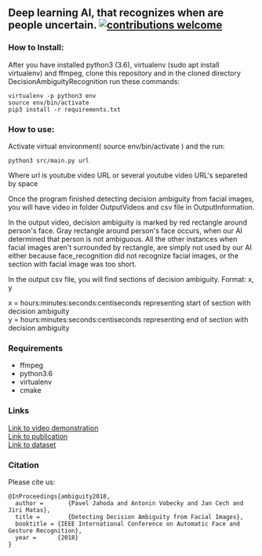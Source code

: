 ## Deep learning AI, that recognizes when are people uncertain.  [![contributions welcome](https://img.shields.io/badge/contributions-welcome-brightgreen.svg?style=flat)](https://github.com/dwyl/esta/issues)


### How to Install:

After you have installed python3 (3.6), virtualenv (sudo apt install virtualenv) and ffmpeg, clone this repository and in the cloned directory DecisionAmbiguityRecognition run these commands:

```
virtualenv -p python3 env
source env/bin/activate
pip3 install -r requirements.txt
```

### How to use:
Activate virtual environment( source env/bin/activate ) and the run:

```
python3 src/main.py url
```


Where url is youtube video URL or several youtube video URL's separeted by space

Once the program finished detecting decision ambiguity from facial images, you will have video in folder OutputVideos and csv file in OutputInformation.

In the output video, decision ambiguity is marked by red rectangle around person's face. Gray rectangle around person's face occurs, when our AI determined that person is not ambiguous. All the other instances when facial images aren't surrounded by rectangle, are simply not used by our AI either because face_recognition did not recognize facial images, or the section with facial image was too short.

In the output csv file, you will find sections of decision ambiguity.
Format: x, y

x = hours:minutes:seconds:centiseconds representing start of section with decision ambiguity<br/>
y = hours:minutes:seconds:centiseconds representing end of section with decision ambiguity 


### Requirements

- ffmpeg
- python3.6
- virtualenv
- cmake


### Links
[Link to video demonstration](https://youtu.be/LNgvCIBq1b4) <br/>
[Link to publication](bit.ly/2rotkUJ) <br/>
[Link to dataset](http://cmp.felk.cvut.cz/~jahodpa1/millionaire/)

### Citation
Please cite us:
```
@InProceedings{ambiguity2018,
  author =       {Pavel Jahoda and Antonin Vobecky and Jan Cech and Jiri Matas},
  title =        {Detecting Decision Ambiguity from Facial Images},
  booktitle = {IEEE International Conference on Automatic Face and Gesture Recognition},
  year =      {2018}
}
```
